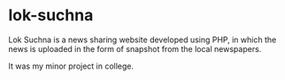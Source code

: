 # lok-suchna


Lok Suchna is a news sharing website developed using PHP, in which the news is uploaded in the form of snapshot from the local newspapers.

It was my minor project in college.
